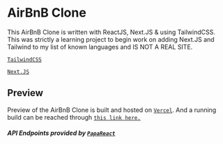 # AirBnB Clone 

This AirBnB Clone is written with ReactJS, Next.JS & using TailwindCSS.  This was strictly a learning project to begin work on adding Next.JS and Tailwind to my list of known languages and IS NOT A REAL SITE.  

[`TailwindCSS`](https://github.com/tailwindlabs/tailwindcss)

[`Next.JS`](https://nextjs.org/docs/getting-started)

## Preview

Preview of the AirBnB Clone is built and hosted on [`Vercel`](https://vercel.com/).  And a running build can be reached through [`this link here.`](https://airbnb-clone-g13bv3kt9-ahartness.vercel.app/)



##### API Endpoints provided by [`PapaReact`](https://www.papareact.com/)


